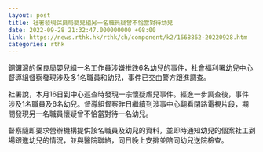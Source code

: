 ```yaml
---
layout: post
title: 社署發現保良局嬰兒組另一名職員疑曾不恰當對待幼兒
date: 2022-09-28 21:32:47.000000000 +08:00
link: https://news.rthk.hk/rthk/ch/component/k2/1668862-20220928.htm
categories: rthk
---
```


銅鑼灣的保良局嬰兒組一名工作員涉嫌推跌6名幼兒的事件，社會福利署幼兒中心督導組督察發現涉及多1名職員和幼兒，事件已交由警方跟進調查。

社署說，本月16日到中心巡查時發現一宗懷疑虐兒事件。經進一步調查後，事件涉及1名職員及6名幼兒。督導組督察昨日繼續到涉事中心翻看閉路電視片段，期間發現另一名職員懷疑曾不恰當對待一名幼兒。

督察隨即要求營辦機構提供該名職員及幼兒的資料，並即時通知幼兒的個案社工到場跟進幼兒的情況，並與醫院聯絡，同日晚上安排並陪同幼兒送院檢查。
